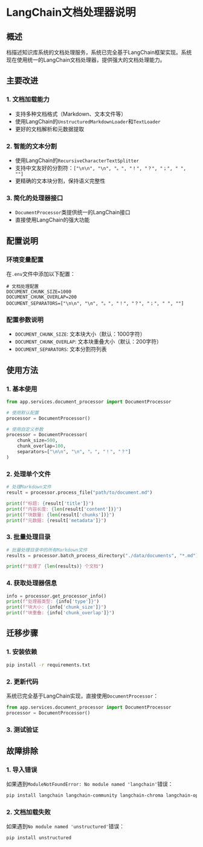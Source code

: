 # LangChain文档处理器说明

## 概述

档描述知识库系统的文档处理服务，系统已完全基于LangChain框架实现。系统现在使用统一的LangChain文档处理器，提供强大的文档处理能力。

## 主要改进

### 1. 文档加载能力
- 支持多种文档格式（Markdown、文本文件等）
- 使用LangChain的`UnstructuredMarkdownLoader`和`TextLoader`
- 更好的文档解析和元数据提取

### 2. 智能的文本分割
- 使用LangChain的`RecursiveCharacterTextSplitter`
- 支持中文友好的分割符：`["\n\n", "\n", "。", "！", "？", "；", " ", ""]`
- 更精确的文本块分割，保持语义完整性

### 3. 简化的处理器接口
- `DocumentProcessor`类提供统一的LangChain接口
- 直接使用LangChain的强大功能

## 配置说明

### 环境变量配置

在`.env`文件中添加以下配置：

```env
# 文档处理配置
DOCUMENT_CHUNK_SIZE=1000
DOCUMENT_CHUNK_OVERLAP=200
DOCUMENT_SEPARATORS=["\n\n", "\n", "。", "！", "？", "；", " ", ""]
```

### 配置参数说明

- `DOCUMENT_CHUNK_SIZE`: 文本块大小（默认：1000字符）
- `DOCUMENT_CHUNK_OVERLAP`: 文本块重叠大小（默认：200字符）
- `DOCUMENT_SEPARATORS`: 文本分割符列表

## 使用方法

### 1. 基本使用

```python
from app.services.document_processor import DocumentProcessor

# 使用默认配置
processor = DocumentProcessor()

# 使用自定义参数
processor = DocumentProcessor(
    chunk_size=500,
    chunk_overlap=100,
    separators=["\n\n", "\n", "。", "！", "？"]
)
```

### 2. 处理单个文件

```python
# 处理Markdown文件
result = processor.process_file("path/to/document.md")

print(f"标题: {result['title']}")
print(f"内容长度: {len(result['content'])}")
print(f"块数量: {len(result['chunks'])}")
print(f"元数据: {result['metadata']}")
```

### 3. 批量处理目录

```python
# 批量处理目录中的所有Markdown文件
results = processor.batch_process_directory("./data/documents", "*.md")

print(f"处理了 {len(results)} 个文档")
```

### 4. 获取处理器信息

```python
info = processor.get_processor_info()
print(f"处理器类型: {info['type']}")
print(f"块大小: {info['chunk_size']}")
print(f"块重叠: {info['chunk_overlap']}")
```

## 迁移步骤

### 1. 安装依赖

```bash
pip install -r requirements.txt
```

### 2. 更新代码

系统已完全基于LangChain实现，直接使用`DocumentProcessor`：

```python
from app.services.document_processor import DocumentProcessor
processor = DocumentProcessor()
```

### 3. 测试验证

## 故障排除

### 1. 导入错误

如果遇到`ModuleNotFoundError: No module named 'langchain'`错误：

```bash
pip install langchain langchain-community langchain-chroma langchain-openai unstructured
```

### 2. 文档加载失败

如果遇到`No module named 'unstructured'`错误：

```bash
pip install unstructured
```